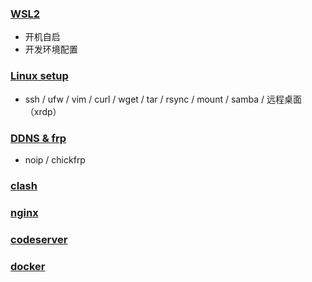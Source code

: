 ### [WSL2](WSL2.html)

* 开机自启
* 开发环境配置

### [Linux setup](LinuxSetup.html)
* ssh / ufw / vim /
    curl / wget / tar /
    rsync / mount / samba / 
    远程桌面（xrdp）

### [DDNS & frp](DDNS&frp.html)
* noip / chickfrp

### [clash](clash.html)

### [nginx](nginx.html)

### [codeserver](codeserver.html)

### [docker](docker.html)


